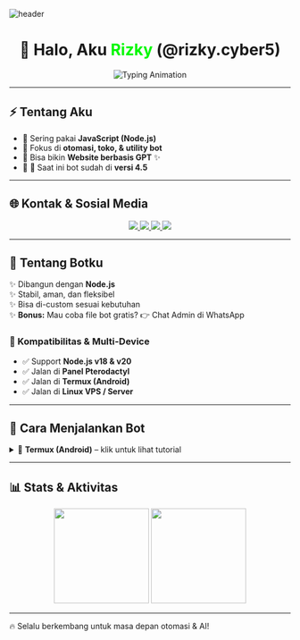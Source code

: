 ![header](https://files.catbox.moe/ta9ds2.gif)

<h1 align="center">👋 Halo, Aku <span style="color:#00F700">Rizky</span> (@rizky.cyber5)</h1>

<p align="center">
  <img src="https://readme-typing-svg.herokuapp.com?font=Fira+Code&weight=700&size=22&pause=1000&color=00F700&center=true&vCenter=true&width=700&lines=💻+Developer+Bot+Telegram;🚀+Fullstack+JS+Enthusiast;🤖+Pembuat+Utility+%26+Toko+Bot;✨+Website+GPT+Developer" alt="Typing Animation"/>
</p>

---

## ⚡ Tentang Aku
- 🔹 Sering pakai **JavaScript (Node.js)**  
- 🔹 Fokus di **otomasi, toko, & utility bot**  
- 🔹 Bisa bikin **Website berbasis GPT** ✨  
- 🔹 📌 Saat ini bot sudah di **versi 4.5**  

---

## 🌐 Kontak & Sosial Media  

<p align="center">
  <a href="https://www.tiktok.com/@rizky.cyber5">
    <img src="https://img.shields.io/badge/TikTok-@rizky.cyber5-black?logo=tiktok&style=for-the-badge" />
  </a>
  <a href="https://wa.me/6285126274305">
    <img src="https://img.shields.io/badge/Chat%20Admin-WhatsApp-25D366?logo=whatsapp&style=for-the-badge" />
  </a>
  <a href="https://whatsapp.com/channel/0029Vb6zk9h7DAWw5iFGoI1N">
    <img src="https://img.shields.io/badge/Join-WhatsApp%20Channel-128C7E?logo=whatsapp&style=for-the-badge" />
  </a>
  <a href="https://t.me/BotFather">
    <img src="https://img.shields.io/badge/Buat%20API%20BotFather-telegram-blue?logo=telegram&style=for-the-badge" />
  </a>
</p>

---

## 🤖 Tentang Botku  

✨ Dibangun dengan **Node.js**  
✨ Stabil, aman, dan fleksibel  
✨ Bisa di-custom sesuai kebutuhan  
✨ **Bonus:** Mau coba file bot gratis? 👉 Chat Admin di WhatsApp  

### 🔧 Kompatibilitas & Multi-Device  
- ✅ Support **Node.js v18 & v20**  
- ✅ Jalan di **Panel Pterodactyl**  
- ✅ Jalan di **Termux (Android)**  
- ✅ Jalan di **Linux VPS / Server**  

---

## 🚀 Cara Menjalankan Bot  

<details>
<summary>📱 <b>Termux (Android)</b> – klik untuk lihat tutorial</summary>

```bash
pkg update && pkg upgrade
pkg install nodejs git nano -y
git clone https://github.com/username/repo-bot.git
cd repo-bot
npm install
```

🔑 **Edit API Key dari BotFather**

```bash
nano config.js
```

Isi dengan token bot kamu:

```js
telegram: {
   token: 'masukkan token BotFather', // Token dari BotFather
   adminId: '7693829809' // ID Telegram admin utama
};
```

Simpan (CTRL + X → Y → Enter)

🚀 **Jalankan Bot**

```bash
npm start
```

🎉 Jika berhasil, bot kamu akan online di Telegram!

</details>

---

## 📊 Stats & Aktivitas

<p align="center">
  <img src="https://github-readme-stats.vercel.app/api?username=rizky-cyber5&show_icons=true&theme=radical&hide_border=true" height="170"/>
  <img src="https://github-readme-streak-stats.herokuapp.com/?user=rizky-cyber5&theme=radical&hide_border=true" height="170"/>
</p>

---

🔥 Selalu berkembang untuk masa depan otomasi & AI!
